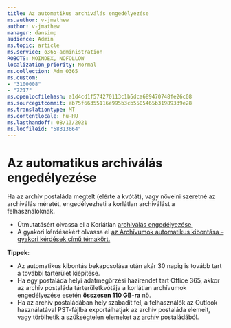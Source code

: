 ```yaml
---
title: Az automatikus archiválás engedélyezése
ms.author: v-jmathew
author: v-jmathew
manager: dansimp
audience: Admin
ms.topic: article
ms.service: o365-administration
ROBOTS: NOINDEX, NOFOLLOW
localization_priority: Normal
ms.collection: Adm_O365
ms.custom:
- "3100008"
- "7217"
ms.openlocfilehash: a1d4cd1f574270113c1b5dca689470748fe26c08
ms.sourcegitcommit: ab75f66355116e995b3cb5505465b31989339e28
ms.translationtype: MT
ms.contentlocale: hu-HU
ms.lasthandoff: 08/13/2021
ms.locfileid: "58313664"
---
```

# <a name="enable-auto-expanding-archiving"></a>Az automatikus archiválás engedélyezése

Ha az archív postaláda megtelt (elérte a kvótát), vagy növelni szeretné az archiválás méretét, engedélyezheti a korlátlan archiválást a felhasználóknak.

- Útmutatásért olvassa el a Korlátlan [archiválás engedélyezése.](https://docs.microsoft.com/office365/securitycompliance/enable-unlimited-archiving)
- A gyakori kérdésekért olvassa el [az Archívumok automatikus kibontása – gyakori kérdések című témakört.](https://blogs.technet.microsoft.com/exchange/2018/04/09/office-365-auto-expanding-archives-faq/)

**Tippek:**

- Az automatikus kibontás bekapcsolása után akár 30 napig is tovább tart a további tárterület kiépítése.
- Ha egy postaláda helyi adatmegőrzési házirendet tart Office 365, akkor az archív postaláda tárterületkvótája a korlátlan archívumok engedélyezése esetén **összesen 110 GB-ra** nő.
- Ha az archív postaládában hely szabadít fel, a felhasználók az Outlook használatával PST-fájlba exportálhatjak az archív postaláda elemeit, vagy törölhetik a szükségtelen elemeket az [archív](https://support.office.com/article/Export-or-backup-email-contacts-and-calendar-to-an-Outlook-pst-file-14252b52-3075-4e9b-be4e-ff9ef1068f91) postaládából.
